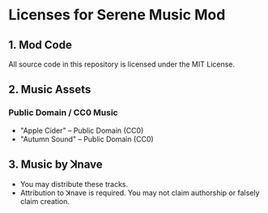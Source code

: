 # Licenses for Serene Music Mod

## 1. Mod Code
All source code in this repository is licensed under the MIT License.

## 2. Music Assets

### Public Domain / CC0 Music
- "Apple Cider" – Public Domain (CC0)
- "Autumn Sound" – Public Domain (CC0)

## 3. Music by ꓘnave
- You may distribute these tracks.
- Attribution to ꓘnave is required. You may not claim authorship or falsely claim creation.